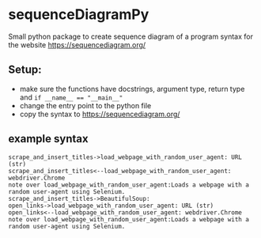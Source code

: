# sequenceDiagramPy
Small python package to create sequence diagram of a program syntax for the website https://sequencediagram.org/

## Setup:
- make sure the functions have docstrings, argument type, return type and ```if __name__ == "__main__"```
- change the entry point to the python file
- copy the syntax to https://sequencediagram.org/

## example syntax
```
scrape_and_insert_titles->load_webpage_with_random_user_agent: URL (str)
scrape_and_insert_titles<--load_webpage_with_random_user_agent: webdriver.Chrome
note over load_webpage_with_random_user_agent:Loads a webpage with a random user-agent using Selenium.
scrape_and_insert_titles->BeautifulSoup: 
open_links->load_webpage_with_random_user_agent: URL (str)
open_links<--load_webpage_with_random_user_agent: webdriver.Chrome
note over load_webpage_with_random_user_agent:Loads a webpage with a random user-agent using Selenium.
```
